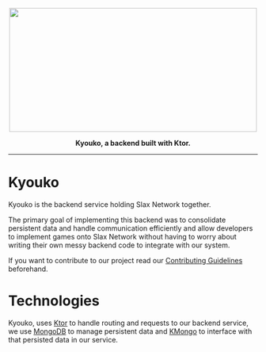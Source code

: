 <a href="https://discord.gg/xTsGHSx42W">
    <p align="center">
        <img width="500" height="250" src="https://cdn.discordapp.com/attachments/837072013360365599/1059585591030849536/slaxnetwork2.png" alt=""/>
    </p>
</a>

<p align="center">
    <strong>Kyouko, a backend built with Ktor.</strong>
</p>

---
# Kyouko
Kyouko is the backend service holding Slax Network together.

The primary goal of implementing this backend was to consolidate persistent data and handle communication efficiently and
allow developers to implement games onto Slax Network without having to worry about writing their own messy backend code
to integrate with our system.

If you want to contribute to our project read our [Contributing Guidelines](https://github.com/SlaxNetwork/kyouko/blob/main/CONTRIBUTING.md) beforehand.

# Technologies
Kyouko, uses [Ktor](https://ktor.io/) to handle routing and requests to our backend service, we use [MongoDB](https://www.mongodb.com/)
to manage persistent data and [KMongo](https://litote.org/kmongo/) to interface with that persisted data in our service.